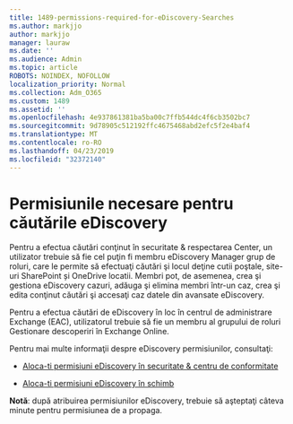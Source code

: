 ```yaml
---
title: 1489-permissions-required-for-eDiscovery-Searches
ms.author: markjjo
author: markjjo
manager: lauraw
ms.date: ''
ms.audience: Admin
ms.topic: article
ROBOTS: NOINDEX, NOFOLLOW
localization_priority: Normal
ms.collection: Adm_O365
ms.custom: 1489
ms.assetid: ''
ms.openlocfilehash: 4e937861381ba5ba00c7ffb544dc4f6cb3502bc7
ms.sourcegitcommit: 9d78905c512192ffc4675468abd2efc5f2e4baf4
ms.translationtype: MT
ms.contentlocale: ro-RO
ms.lasthandoff: 04/23/2019
ms.locfileid: "32372140"
---
```

# <a name="permissions-required-for-ediscovery-searches"></a>Permisiunile necesare pentru căutările eDiscovery

Pentru a efectua căutări conţinut în securitate & respectarea Center, un utilizator trebuie să fie cel puţin fi membru eDiscovery Manager grup de roluri, care le permite să efectuaţi căutări şi locul deţine cutii poştale, site-uri SharePoint și OneDrive locatii. Membri pot, de asemenea, crea şi gestiona eDiscovery cazuri, adăuga şi elimina membri într-un caz, crea şi edita conţinut căutări şi accesaţi caz datele din avansate eDiscovery.

Pentru a efectua căutări de eDiscovery în loc în centrul de administrare Exchange (EAC), utilizatorul trebuie să fie un membru al grupului de roluri Gestionare descoperiri în Exchange Online.

Pentru mai multe informaţii despre eDiscovery permisiunilor, consultaţi: 

- [Aloca-ti permisiuni eDiscovery în securitate & centru de conformitate](https://docs.microsoft.com/office365/securitycompliance/assign-ediscovery-permissions)

- [Aloca-ti permisiuni eDiscovery în schimb](https://docs.microsoft.com/exchange/security-and-compliance/in-place-ediscovery/assign-ediscovery-permissions)

**Notă**: după atribuirea permisiunilor eDiscovery, trebuie să aşteptaţi câteva minute pentru permisiunea de a propaga.
